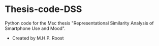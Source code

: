 # Thesis-code-DSS

Python code for the Msc thesis "Representational Similarity Analysis of Smartphone Use and Mood". 
- Created by M.H.P. Roost
